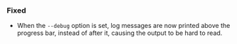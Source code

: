 ### Fixed

- When the `--debug` option is set, log messages are now printed above the progress bar, instead of after it, causing the output to be hard to read.
